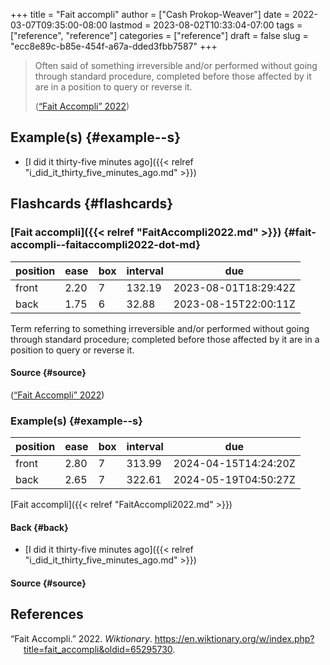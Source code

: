 +++
title = "Fait accompli"
author = ["Cash Prokop-Weaver"]
date = 2022-03-07T09:35:00-08:00
lastmod = 2023-08-02T10:33:04-07:00
tags = ["reference", "reference"]
categories = ["reference"]
draft = false
slug = "ecc8e89c-b85e-454f-a67a-dded3fbb7587"
+++

> Often said of something irreversible and/or performed without going through standard procedure, completed before those affected by it are in a position to query or reverse it.
>
> (<a href="#citeproc_bib_item_1">“Fait Accompli” 2022</a>)


## Example(s) {#example--s}

-   [I did it thirty-five minutes ago]({{< relref "i_did_it_thirty_five_minutes_ago.md" >}})


## Flashcards {#flashcards}


### [Fait accompli]({{< relref "FaitAccompli2022.md" >}}) {#fait-accompli--faitaccompli2022-dot-md}

| position | ease | box | interval | due                  |
|----------|------|-----|----------|----------------------|
| front    | 2.20 | 7   | 132.19   | 2023-08-01T18:29:42Z |
| back     | 1.75 | 6   | 32.88    | 2023-08-15T22:00:11Z |

Term referring to something irreversible and/or performed without going through standard procedure; completed before those affected by it are in a position to query or reverse it.


#### Source {#source}

(<a href="#citeproc_bib_item_1">“Fait Accompli” 2022</a>)


### Example(s) {#example--s}

| position | ease | box | interval | due                  |
|----------|------|-----|----------|----------------------|
| front    | 2.80 | 7   | 313.99   | 2024-04-15T14:24:20Z |
| back     | 2.65 | 7   | 322.61   | 2024-05-19T04:50:27Z |

[Fait accompli]({{< relref "FaitAccompli2022.md" >}})


#### Back {#back}

-   [I did it thirty-five minutes ago]({{< relref "i_did_it_thirty_five_minutes_ago.md" >}})


#### Source {#source}

## References

<style>.csl-entry{text-indent: -1.5em; margin-left: 1.5em;}</style><div class="csl-bib-body">
  <div class="csl-entry"><a id="citeproc_bib_item_1"></a>“Fait Accompli.” 2022. <i>Wiktionary</i>. <a href="https://en.wiktionary.org/w/index.php?title=fait_accompli&oldid=65295730">https://en.wiktionary.org/w/index.php?title=fait_accompli&#38;oldid=65295730</a>.</div>
</div>

